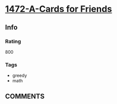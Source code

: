 # [1472-A-Cards for Friends](https://codeforces.com/problemset/problem/1472/A)

## Info

### Rating

800

### Tags

- greedy
- math

## __COMMENTS__

> 
